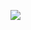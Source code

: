 ![](https://media.githubusercontent.com/media/dyzz/dyzz.github.io/master/images/WinNecromancer2.png)
